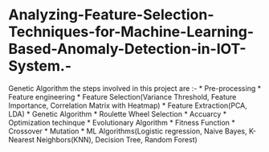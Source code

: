 # Analyzing-Feature-Selection-Techniques-for-Machine-Learning-Based-Anomaly-Detection-in-IOT-System.-
Genetic Algorithm
the steps involved in this project are :-  * Pre-processing * Feature engineering * Feature Selection(Variance Threshold, Feature Importance, Correlation Matrix with Heatmap) * Feature Extraction(PCA, LDA) * Genetic Algorithm * Roulette Wheel Selection * Accuarcy * Optimization techinque * Evolutionary Algorithm * Fitness Function * Crossover * Mutation * ML Algorithms(Logistic regression, Naive Bayes, K-Nearest Neighbors(KNN), Decision Tree, Random Forest)

